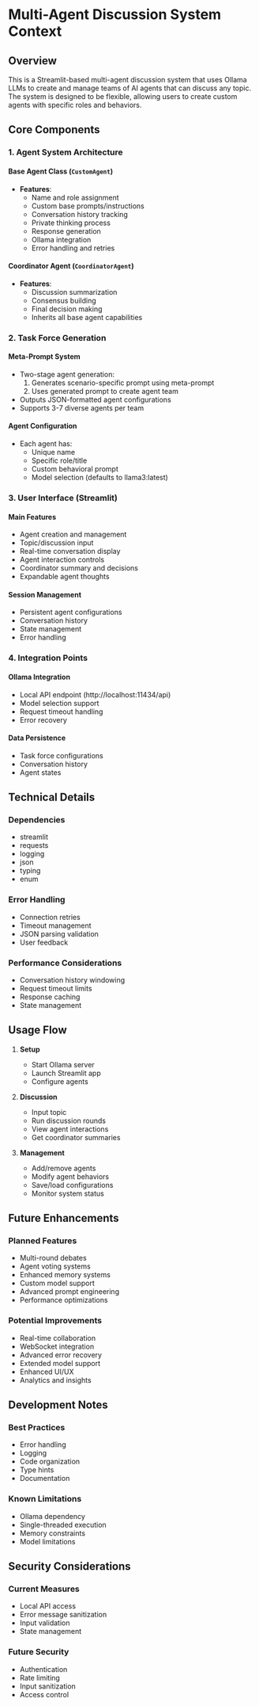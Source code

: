# Multi-Agent Discussion System Context

## Overview
This is a Streamlit-based multi-agent discussion system that uses Ollama LLMs to create and manage teams of AI agents that can discuss any topic. The system is designed to be flexible, allowing users to create custom agents with specific roles and behaviors.

## Core Components

### 1. Agent System Architecture

#### Base Agent Class (`CustomAgent`)
- **Features**:
  - Name and role assignment
  - Custom base prompts/instructions
  - Conversation history tracking
  - Private thinking process
  - Response generation
  - Ollama integration
  - Error handling and retries

#### Coordinator Agent (`CoordinatorAgent`)
- **Features**:
  - Discussion summarization
  - Consensus building
  - Final decision making
  - Inherits all base agent capabilities

### 2. Task Force Generation

#### Meta-Prompt System
- Two-stage agent generation:
  1. Generates scenario-specific prompt using meta-prompt
  2. Uses generated prompt to create agent team
- Outputs JSON-formatted agent configurations
- Supports 3-7 diverse agents per team

#### Agent Configuration
- Each agent has:
  - Unique name
  - Specific role/title
  - Custom behavioral prompt
  - Model selection (defaults to llama3:latest)

### 3. User Interface (Streamlit)

#### Main Features
- Agent creation and management
- Topic/discussion input
- Real-time conversation display
- Agent interaction controls
- Coordinator summary and decisions
- Expandable agent thoughts

#### Session Management
- Persistent agent configurations
- Conversation history
- State management
- Error handling

### 4. Integration Points

#### Ollama Integration
- Local API endpoint (http://localhost:11434/api)
- Model selection support
- Request timeout handling
- Error recovery

#### Data Persistence
- Task force configurations
- Conversation history
- Agent states

## Technical Details

### Dependencies
- streamlit
- requests
- logging
- json
- typing
- enum

### Error Handling
- Connection retries
- Timeout management
- JSON parsing validation
- User feedback

### Performance Considerations
- Conversation history windowing
- Request timeout limits
- Response caching
- State management

## Usage Flow

1. **Setup**
   - Start Ollama server
   - Launch Streamlit app
   - Configure agents

2. **Discussion**
   - Input topic
   - Run discussion rounds
   - View agent interactions
   - Get coordinator summaries

3. **Management**
   - Add/remove agents
   - Modify agent behaviors
   - Save/load configurations
   - Monitor system status

## Future Enhancements

### Planned Features
- Multi-round debates
- Agent voting systems
- Enhanced memory systems
- Custom model support
- Advanced prompt engineering
- Performance optimizations

### Potential Improvements
- Real-time collaboration
- WebSocket integration
- Advanced error recovery
- Extended model support
- Enhanced UI/UX
- Analytics and insights

## Development Notes

### Best Practices
- Error handling
- Logging
- Code organization
- Type hints
- Documentation

### Known Limitations
- Ollama dependency
- Single-threaded execution
- Memory constraints
- Model limitations

## Security Considerations

### Current Measures
- Local API access
- Error message sanitization
- Input validation
- State management

### Future Security
- Authentication
- Rate limiting
- Input sanitization
- Access control 